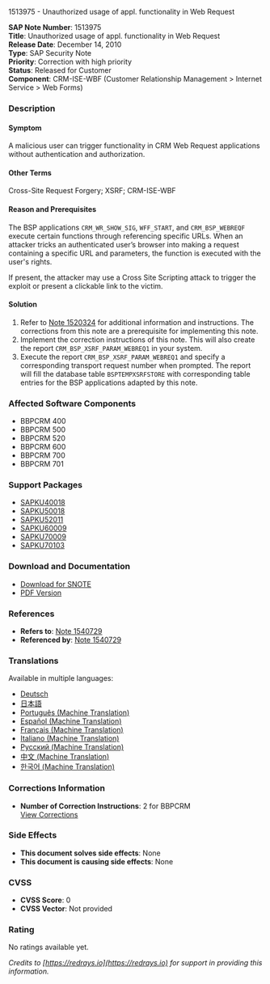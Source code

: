 1513975 - Unauthorized usage of appl. functionality in Web Request

**SAP Note Number**: 1513975  
**Title**: Unauthorized usage of appl. functionality in Web Request  
**Release Date**: December 14, 2010  
**Type**: SAP Security Note  
**Priority**: Correction with high priority  
**Status**: Released for Customer  
**Component**: CRM-ISE-WBF (Customer Relationship Management > Internet Service > Web Forms)  

### Description

#### Symptom
A malicious user can trigger functionality in CRM Web Request applications without authentication and authorization.

#### Other Terms
Cross-Site Request Forgery; XSRF; CRM-ISE-WBF

#### Reason and Prerequisites
The BSP applications `CRM_WR_SHOW_SIG`, `WFF_START`, and `CRM_BSP_WEBREQF` execute certain functions through referencing specific URLs. When an attacker tricks an authenticated user’s browser into making a request containing a specific URL and parameters, the function is executed with the user's rights.

If present, the attacker may use a Cross Site Scripting attack to trigger the exploit or present a clickable link to the victim.

#### Solution
1. Refer to [Note 1520324](https://me.sap.com/notes/1520324) for additional information and instructions. The corrections from this note are a prerequisite for implementing this note.
2. Implement the correction instructions of this note. This will also create the report `CRM_BSP_XSRF_PARAM_WEBREQ1` in your system.
3. Execute the report `CRM_BSP_XSRF_PARAM_WEBREQ1` and specify a corresponding transport request number when prompted. The report will fill the database table `BSPTEMPXSRFSTORE` with corresponding table entries for the BSP applications adapted by this note.

### Affected Software Components
- BBPCRM 400
- BBPCRM 500
- BBPCRM 520
- BBPCRM 600
- BBPCRM 700
- BBPCRM 701

### Support Packages
- [SAPKU40018](https://me.sap.com/supportpackage/SAPKU40018)
- [SAPKU50018](https://me.sap.com/supportpackage/SAPKU50018)
- [SAPKU52011](https://me.sap.com/supportpackage/SAPKU52011)
- [SAPKU60009](https://me.sap.com/supportpackage/SAPKU60009)
- [SAPKU70009](https://me.sap.com/supportpackage/SAPKU70009)
- [SAPKU70103](https://me.sap.com/supportpackage/SAPKU70103)

### Download and Documentation
- [Download for SNOTE](https://notesdownloads.sap.com/note/0040000008972812017)
- [PDF Version](https://userapps.support.sap.com/sap/support/sfm/notes/print/0001513975?language=en-US&token=E16332C3E02EF505CBB29E0A8F82F90B)

### References
- **Refers to**: [Note 1540729](https://me.sap.com/notes/1540729)
- **Referenced by**: [Note 1540729](https://me.sap.com/notes/1540729)

### Translations
Available in multiple languages:
- [Deutsch](https://me.sap.com/notes/0001513975/D)
- [日本語](https://me.sap.com/notes/0001513975/J)
- [Português (Machine Translation)](https://me.sap.com/notes/0001513975/P)
- [Español (Machine Translation)](https://me.sap.com/notes/0001513975/S)
- [Français (Machine Translation)](https://me.sap.com/notes/0001513975/F)
- [Italiano (Machine Translation)](https://me.sap.com/notes/0001513975/I)
- [Русский (Machine Translation)](https://me.sap.com/notes/0001513975/R)
- [中文 (Machine Translation)](https://me.sap.com/notes/0001513975/1)
- [한국어 (Machine Translation)](https://me.sap.com/notes/0001513975/3)

### Corrections Information
- **Number of Correction Instructions**: 2 for BBPCRM  
  [View Corrections](https://me.sap.com/corrins/0001513975/63)

### Side Effects
- **This document solves side effects**: None
- **This document is causing side effects**: None

### CVSS
- **CVSS Score**: 0
- **CVSS Vector**: Not provided

### Rating
No ratings available yet.

*Credits to [https://redrays.io](https://redrays.io) for support in providing this information.*
